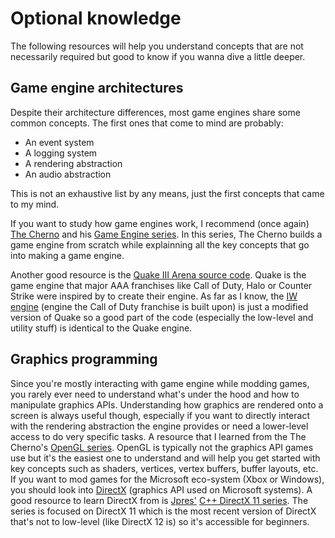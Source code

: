 # Optional knowledge
The following resources will help you understand concepts that are not necessarily required but good to know if you wanna dive a little deeper.

## Game engine architectures
Despite their architecture differences, most game engines share some common concepts. The first ones that come to mind are probably:

- An event system
- A logging system
- A rendering abstraction
- An audio abstraction

This is not an exhaustive list by any means, just the first concepts that came to my mind.

If you want to study how game engines work, I recommend (once again) [The Cherno](https://www.youtube.com/TheChernoProject) and his [Game Engine series](https://www.youtube.com/playlist?list=PLlrATfBNZ98dC-V-N3m0Go4deliWHPFwT). In this series, The Cherno builds a game engine from scratch while explainning all the key concepts that go into making a game engine.

Another good resource is the [Quake III Arena source code](https://github.com/id-Software/Quake-III-Arena/). Quake is the game engine that major AAA franchises like Call of Duty, Halo or Counter Strike were inspired by to create their engine. As far as I know, the [IW engine](https://en.wikipedia.org/wiki/IW_(game_engine)) (engine the Call of Duty franchise is built upon) is just a modified version of Quake so a good part of the code (especially the low-level and utility stuff) is identical to the Quake engine.

## Graphics programming
Since you're mostly interacting with game engine while modding games, you rarely ever need to understand what's under the hood and how to manipulate graphics APIs. Understanding how graphics are rendered onto a screen is always useful though, especially if you want to directly interact with the rendering abstraction the engine provides or need a lower-level access to do very specific tasks.
A resource that I learned from the The Cherno's [OpenGL series](https://www.youtube.com/playlist?list=PLlrATfBNZ98foTJPJ_Ev03o2oq3-GGOS2). OpenGL is typically not the graphics API games use but it's the easiest one to understand and will help you get started with key concepts such as shaders, vertices, vertex buffers, buffer layouts, etc.
If you want to mod games for the Microsoft eco-system (Xbox or Windows), you should look into [DirectX](https://en.wikipedia.org/wiki/DirectX) (graphics API used on Microsoft systems). A good resource to learn DirectX from is [Jpres'](https://www.youtube.com/user/Jpres) [C++ DirectX 11 series](https://www.youtube.com/playlist?list=PLcacUGyBsOIBlGyQQWzp6D1Xn6ZENx9Y2). The series is focused on DirectX 11 which is the most recent version of DirectX that's not to low-level (like DirectX 12 is) so it's accessible for beginners.

